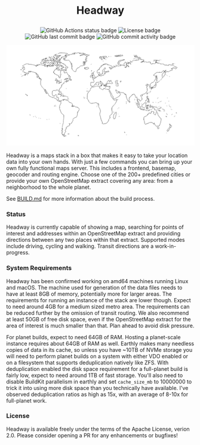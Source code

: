 # <p align=center>Headway</p>

<p align=center>
<img alt="GitHub Actions status badge" src="https://github.com/headwaymaps/headway/actions/workflows/main.yml/badge.svg?branch=main"/>
<img alt="License badge" src="https://img.shields.io/github/license/headwaymaps/headway"/>
<img alt="GitHub last commit badge" src="https://img.shields.io/github/last-commit/headwaymaps/headway"/>
<img alt="GitHub commit activity badge" src="https://img.shields.io/github/commit-activity/m/headwaymaps/headway"/>
</p>

<p align=center>
<picture>
<source media="(prefers-color-scheme: dark)" srcset="assets/world_dark.svg?raw=true">
<img alt="World map image" src="assets/world_light.svg?raw=true">
</picture>
</p>

Headway is a maps stack in a box that makes it easy to take your location data into your own hands. With just a few commands you can bring up your own fully functional maps server. This includes a frontend, basemap, geocoder and routing engine. Choose one of the 200+ predefined cities or provide your own OpenStreetMap extract covering any area: from a neighborhood to the whole planet.

See [BUILD.md](./BUILD.md) for more information about the build process.

### Status

Headway is currently capable of showing a map, searching for points of interest and addresses within an OpenStreetMap extract and providing directions between any two places within that extract. Supported modes include driving, cycling and walking. Transit directions are a work-in-progress.

### System Requirements

Headway has been confirmed working on amd64 machines running Linux and macOS. The machine used for generation of the data files needs to have at least 8GB of memory, potentially more for larger areas. The requirements for running an instance of the stack are lower though. Expect to need around 4GB for a medium sized metro area. The requirements can be reduced further by the omission of transit routing. We also recommend at least 50GB of free disk space, even if the OpenStreetMap extract for the area of interest is much smaller than that. Plan ahead to avoid disk pressure.

For planet builds, expect to need 64GB of RAM. Hosting a planet-scale instance requires about 64GB of RAM as well. Earthly makes many needless copies of data in its cache, so unless you have ~10TB of NVMe storage you will need to perform planet builds on a system with either VDO enabled or on a filesystem that supports deduplication natively like ZFS. With deduplication enabled the disk space requirement for a full-planet build is fairly low, expect to need around 1TB of fast storage. You'll also need to disable BuildKit parallelism in earthly and set `cache_size_mb` to 10000000 to trick it into using more disk space than you technically have available. I've observed deduplication ratios as high as 15x, with an average of 8-10x for full-planet work.

### License

Headway is available freely under the terms of the Apache License, verion 2.0. Please consider opening a PR for any enhancements or bugfixes!
